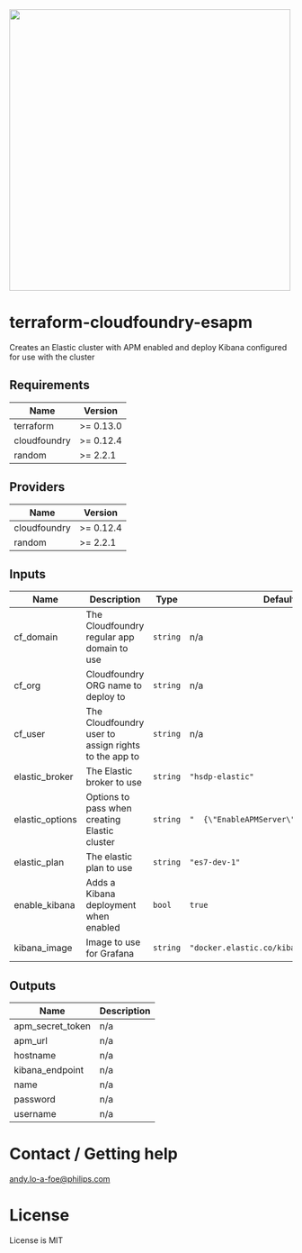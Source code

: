 <img src="https://cdn.rawgit.com/hashicorp/terraform-website/master/content/source/assets/images/logo-hashicorp.svg" width="500px">

# terraform-cloudfoundry-esapm
Creates an Elastic cluster with APM enabled and deploy Kibana configured for use with the cluster

## Requirements

| Name | Version |
|------|---------|
| terraform | >= 0.13.0 |
| cloudfoundry | >= 0.12.4 |
| random | >= 2.2.1 |

## Providers

| Name | Version |
|------|---------|
| cloudfoundry | >= 0.12.4 |
| random | >= 2.2.1 |

## Inputs

| Name | Description | Type | Default | Required |
|------|-------------|------|---------|:--------:|
| cf\_domain | The Cloudfoundry regular app domain to use | `string` | n/a | yes |
| cf\_org | Cloudfoundry ORG name to deploy to | `string` | n/a | yes |
| cf\_user | The Cloudfoundry user to assign rights to the app to | `string` | n/a | yes |
| elastic\_broker | The Elastic broker to use | `string` | `"hsdp-elastic"` | no |
| elastic\_options | Options to pass when creating Elastic cluster | `string` | `"  {\"EnableAPMServer\": true}\n"` | no |
| elastic\_plan | The elastic plan to use | `string` | `"es7-dev-1"` | no |
| enable\_kibana | Adds a Kibana deployment when enabled | `bool` | `true` | no |
| kibana\_image | Image to use for Grafana | `string` | `"docker.elastic.co/kibana/kibana:7.7.1"` | no |

## Outputs

| Name | Description |
|------|-------------|
| apm\_secret\_token | n/a |
| apm\_url | n/a |
| hostname | n/a |
| kibana\_endpoint | n/a |
| name | n/a |
| password | n/a |
| username | n/a |

# Contact / Getting help
andy.lo-a-foe@philips.com

# License
License is MIT
